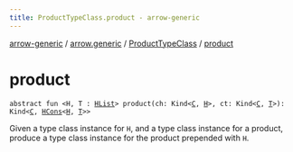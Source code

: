 ```yaml
---
title: ProductTypeClass.product - arrow-generic
---
```


[arrow-generic](../../index.html) / [arrow.generic](../index.html) / [ProductTypeClass](index.html) / [product](./product.html)

# product

`abstract fun <H, T : `[`HList`](../-h-list/index.html)`> product(ch: Kind<`[`C`](index.html#C)`, `[`H`](product.html#H)`>, ct: Kind<`[`C`](index.html#C)`, `[`T`](product.html#T)`>): Kind<`[`C`](index.html#C)`, `[`HCons`](../-h-cons/index.html)`<`[`H`](product.html#H)`, `[`T`](product.html#T)`>>`

Given a type class instance for `H`, and a type class instance for a
product, produce a type class instance for the product prepended with `H`.

